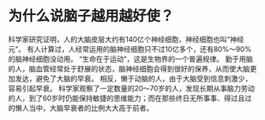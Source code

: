 # 为什么说脑子越用越好使？

科学家研究证明，人的大脑皮层大约有140亿个神经细胞，神经细胞也叫“神经元”。
有人计算过，人经常运用的脑神经细胞只不过10亿多个，还有80%～90%的脑神经细胞没动用。
“生命在于运动”，这是生物界的一个普遍规律。
勤于用脑的人，脑血管经常处于舒展的状态，脑神经细胞会得到很好的保养，从而使大脑更加发达，避免了大脑的早衰。
相反，懒于动脑的人，由于大脑受到信息刺激少，容易引起早衰。
科学家观察了一定数量的20～70岁的人，发现长期从事脑力劳动的人，到了60岁时仍能保持敏捷的思维能力；而在那些终日无所事事、得过且过的懒人当中，大脑早衰者的比例大大高于前者。
